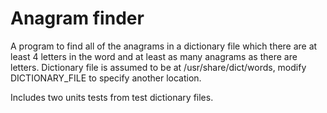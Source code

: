# Anagram finder

A program to find all of the anagrams in a dictionary file which there are at 
least 4 letters in the word and at least as many anagrams as there are letters.
Dictionary file is assumed to be at /usr/share/dict/words, modify
DICTIONARY_FILE to specify another location.

Includes two units tests from test dictionary files.
